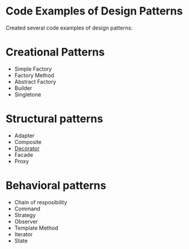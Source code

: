 # Code Examples of Design Patterns

Created several code examples of design patterns:
# Creational Patterns
- Simple Factory
- Factory Method
- Abstract Factory
- Builder
- Singletone

# Structural patterns
- Adapter
- Composite
- [Decorator](Decorator.playground/Contents.swift)
- Facade
- Proxy

# Behavioral patterns
- Chain of resposibility
- Command
- Strategy
- Observer
- Template Method
- Iterator
- State


